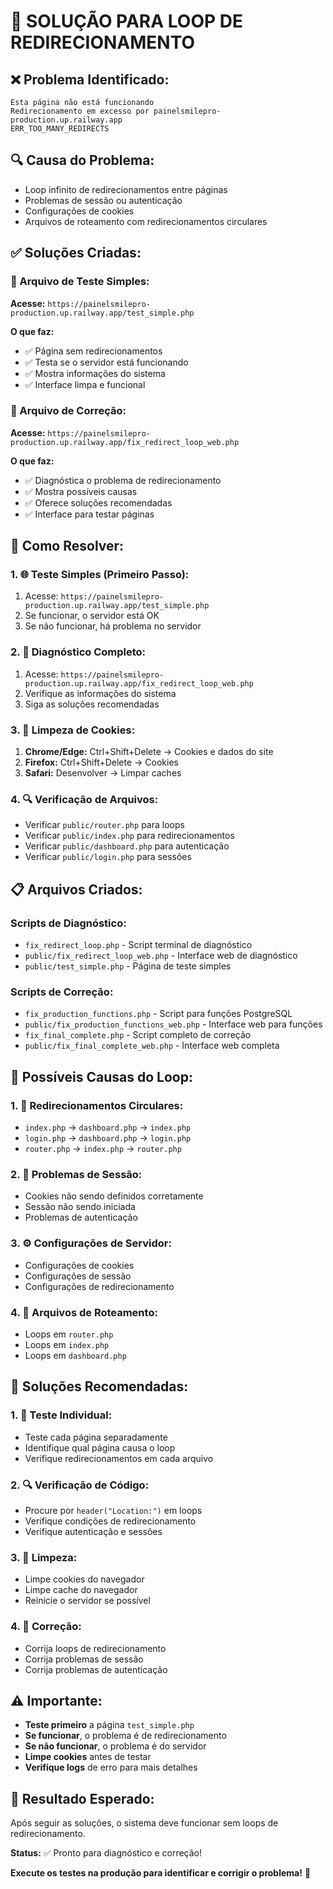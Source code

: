 # 🚨 SOLUÇÃO PARA LOOP DE REDIRECIONAMENTO

## ❌ **Problema Identificado:**
```
Esta página não está funcionando
Redirecionamento em excesso por painelsmilepro-production.up.railway.app
ERR_TOO_MANY_REDIRECTS
```

## 🔍 **Causa do Problema:**
- Loop infinito de redirecionamentos entre páginas
- Problemas de sessão ou autenticação
- Configurações de cookies
- Arquivos de roteamento com redirecionamentos circulares

## ✅ **Soluções Criadas:**

### **🧪 Arquivo de Teste Simples:**
**Acesse:** `https://painelsmilepro-production.up.railway.app/test_simple.php`

**O que faz:**
- ✅ Página sem redirecionamentos
- ✅ Testa se o servidor está funcionando
- ✅ Mostra informações do sistema
- ✅ Interface limpa e funcional

### **🔧 Arquivo de Correção:**
**Acesse:** `https://painelsmilepro-production.up.railway.app/fix_redirect_loop_web.php`

**O que faz:**
- ✅ Diagnóstica o problema de redirecionamento
- ✅ Mostra possíveis causas
- ✅ Oferece soluções recomendadas
- ✅ Interface para testar páginas

## 🎯 **Como Resolver:**

### **1. 🌐 Teste Simples (Primeiro Passo):**
1. Acesse: `https://painelsmilepro-production.up.railway.app/test_simple.php`
2. Se funcionar, o servidor está OK
3. Se não funcionar, há problema no servidor

### **2. 🔧 Diagnóstico Completo:**
1. Acesse: `https://painelsmilepro-production.up.railway.app/fix_redirect_loop_web.php`
2. Verifique as informações do sistema
3. Siga as soluções recomendadas

### **3. 🧹 Limpeza de Cookies:**
1. **Chrome/Edge:** Ctrl+Shift+Delete → Cookies e dados do site
2. **Firefox:** Ctrl+Shift+Delete → Cookies
3. **Safari:** Desenvolver → Limpar caches

### **4. 🔍 Verificação de Arquivos:**
- Verificar `public/router.php` para loops
- Verificar `public/index.php` para redirecionamentos
- Verificar `public/dashboard.php` para autenticação
- Verificar `public/login.php` para sessões

## 📋 **Arquivos Criados:**

### **Scripts de Diagnóstico:**
- `fix_redirect_loop.php` - Script terminal de diagnóstico
- `public/fix_redirect_loop_web.php` - Interface web de diagnóstico
- `public/test_simple.php` - Página de teste simples

### **Scripts de Correção:**
- `fix_production_functions.php` - Script para funções PostgreSQL
- `public/fix_production_functions_web.php` - Interface web para funções
- `fix_final_complete.php` - Script completo de correção
- `public/fix_final_complete_web.php` - Interface web completa

## 🔧 **Possíveis Causas do Loop:**

### **1. 🔄 Redirecionamentos Circulares:**
- `index.php` → `dashboard.php` → `index.php`
- `login.php` → `dashboard.php` → `login.php`
- `router.php` → `index.php` → `router.php`

### **2. 🍪 Problemas de Sessão:**
- Cookies não sendo definidos corretamente
- Sessão não sendo iniciada
- Problemas de autenticação

### **3. ⚙️ Configurações de Servidor:**
- Configurações de cookies
- Configurações de sessão
- Configurações de redirecionamento

### **4. 📁 Arquivos de Roteamento:**
- Loops em `router.php`
- Loops em `index.php`
- Loops em `dashboard.php`

## 🎯 **Soluções Recomendadas:**

### **1. 🧪 Teste Individual:**
- Teste cada página separadamente
- Identifique qual página causa o loop
- Verifique redirecionamentos em cada arquivo

### **2. 🔍 Verificação de Código:**
- Procure por `header("Location:")` em loops
- Verifique condições de redirecionamento
- Verifique autenticação e sessões

### **3. 🧹 Limpeza:**
- Limpe cookies do navegador
- Limpe cache do navegador
- Reinicie o servidor se possível

### **4. 🔧 Correção:**
- Corrija loops de redirecionamento
- Corrija problemas de sessão
- Corrija problemas de autenticação

## ⚠️ **Importante:**

- **Teste primeiro** a página `test_simple.php`
- **Se funcionar**, o problema é de redirecionamento
- **Se não funcionar**, o problema é do servidor
- **Limpe cookies** antes de testar
- **Verifique logs** de erro para mais detalhes

## 🎉 **Resultado Esperado:**

Após seguir as soluções, o sistema deve funcionar sem loops de redirecionamento.

**Status:** ✅ Pronto para diagnóstico e correção!

**Execute os testes na produção para identificar e corrigir o problema!** 🚀

